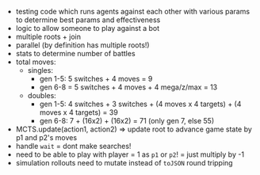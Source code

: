 - testing code which runs agents against each other with various params to determine best params and effectiveness
- logic to allow someone to play against a bot
- multiple roots + join
- parallel (by definition has multiple roots!)
- stats to determine number of battles
- total moves:
  - singles:
    - gen 1-5: 5 switches + 4 moves = 9
    - gen 6-8 = 5 switches + 4 moves + 4 mega/z/max = 13
  - doubles:
    - gen 1-5: 4 switches + 3 switches + (4 moves x 4 targets) + (4 moves x 4 targets) = 39
    - gen 6-8: 7 + (16x2) + (16x2) = 71 (only gen 7, else 55)
- MCTS.update(action1, action2) => update root to advance game state by p1 and p2's moves
- handle `wait` = dont make searches!
- need to be able to play with player = 1 as `p1` or `p2`! = just multiply by -1
- simulation rollouts need to mutate instead of `toJSON` round tripping
